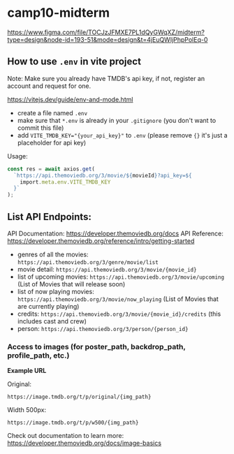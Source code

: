 # camp10-midterm

https://www.figma.com/file/TOCJzJFMXE7PL1dQyGWqXZ/midterm?type=design&node-id=193-51&mode=design&t=4jEuQWIjPhpPolEq-0

## How to use `.env` in vite project

Note: Make sure you already have TMDB's api key, if not, register an account and request for one.

https://vitejs.dev/guide/env-and-mode.html

- create a file named `.env`
- make sure that `*.env` is already in your `.gitignore` (you don't want to commit this file)
- add `VITE_TMDB_KEY="{your_api_key}"` to `.env` (please remove `{}` it's just a placeholder for api key)

Usage:

```ts
const res = await axios.get(
  `https://api.themoviedb.org/3/movie/${movieId}?api_key=${
    import.meta.env.VITE_TMDB_KEY
  }`
);
```

## List API Endpoints:

API Documentation: https://developer.themoviedb.org/docs
API Reference: https://developer.themoviedb.org/reference/intro/getting-started

- genres of all the movies: `https://api.themoviedb.org/3/genre/movie/list`
- movie detail: `https://api.themoviedb.org/3/movie/{movie_id}`
- list of upcoming movies: `https://api.themoviedb.org/3/movie/upcoming` (List of Movies that will release soon)
- list of now playing movies: `https://api.themoviedb.org/3/movie/now_playing` (List of Movies that are currently playing)
- credits: `https://api.themoviedb.org/3/movie/{movie_id}/credits` (this includes cast and crew)
- person: `https://api.themoviedb.org/3/person/{person_id}`

### Access to images (for poster_path, backdrop_path, profile_path, etc.)

**Example URL**

Original:

```
https://image.tmdb.org/t/p/original/{img_path}
```

Width 500px:

```
https://image.tmdb.org/t/p/w500/{img_path}
```

Check out documentation to learn more:
https://developer.themoviedb.org/docs/image-basics
